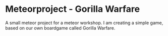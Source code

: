 # Meteorproject - Gorilla Warfare
A small meteor project for a meteor workshop. I am creating a simple game, based on our own boardgame called Gorilla Warfare.

